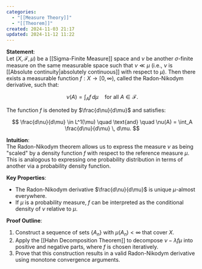 ```yaml
---
categories:
  - "[[Measure Theory]]"
  - "[[Theorem]]"
created: 2024-11-03 21:17
updated: 2024-11-12 11:22
---
```

**Statement**:  
Let $(X, \mathcal{F}, \mu)$ be a [[Sigma-Finite Measure]] space and $\nu$ be another $\sigma$-finite measure on the same measurable space such that $\nu \ll \mu$ (i.e., $\nu$ is [[Absolute continuity|absolutely continuous]] with respect to $\mu$). Then there exists a measurable function $f: X \rightarrow [0, \infty)$, called the Radon-Nikodym derivative, such that:

$$
\nu(A) = \int_A f \, d\mu \quad \text{for all } A \in \mathcal{F}.
$$

The function $f$ is denoted by $\frac{d\nu}{d\mu}$ and satisfies:

$$
\frac{d\nu}{d\mu} \in L^1(\mu) \quad \text{and} \quad \nu(A) = \int_A \frac{d\nu}{d\mu} \, d\mu.
$$

**Intuition**:  
The Radon-Nikodym theorem allows us to express the measure $\nu$ as being "scaled" by a density function $f$ with respect to the reference measure $\mu$. This is analogous to expressing one probability distribution in terms of another via a probability density function.

**Key Properties**:
- The Radon-Nikodym derivative $\frac{d\nu}{d\mu}$ is unique $\mu$-almost everywhere.
- If $\mu$ is a probability measure, $f$ can be interpreted as the conditional density of $\nu$ relative to $\mu$.

**Proof Outline**:
1. Construct a sequence of sets $\{A_n\}$ with $\mu(A_n) < \infty$ that cover $X$.
2. Apply the [[Hahn Decomposition Theorem]] to decompose $\nu - \lambda f \mu$ into positive and negative parts, where $f$ is chosen iteratively.
3. Prove that this construction results in a valid Radon-Nikodym derivative using monotone convergence arguments.